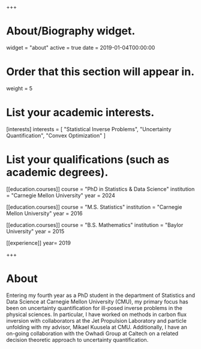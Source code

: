 +++
# About/Biography widget.
widget = "about"
active = true
date = 2019-01-04T00:00:00

# Order that this section will appear in.
weight = 5

# List your academic interests.
[interests]
  interests = [
    "Statistical Inverse Problems",
    "Uncertainty Quantification",
    "Convex Optimization"
  ]

# List your qualifications (such as academic degrees).
[[education.courses]]
  course = "PhD in Statistics & Data Science"
  institution = "Carnegie Mellon University"
  year = 2024

[[education.courses]]
  course = "M.S. Statistics"
  institution = "Carnegie Mellon University"
  year = 2016

[[education.courses]]
  course = "B.S. Mathematics"
  institution = "Baylor University"
  year = 2015
  
[[experience]]
  year= 2019
 
+++

# About
Entering my fourth year as a PhD student in the department of Statistics and Data Science at Carnegie Mellon University (CMU), my primary focus has been on uncertainty quantification for ill-posed inverse problems in the physical sciences. In particular, I have worked on methods in carbon flux inversion with collaborators at the Jet Propulsion Laboratory and particle unfolding with my advisor, Mikael Kuusela at CMU. Additionally, I have an on-going collaboration with the Owhadi Group at Caltech on a related decision theoretic approach to uncertainty quantification.